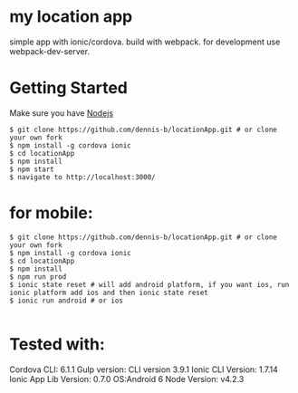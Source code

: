 # my location app
simple app with ionic/cordova.
build with webpack.
for development use webpack-dev-server.


# Getting Started
Make sure you have [Nodejs](https://nodejs.org/)

```
$ git clone https://github.com/dennis-b/locationApp.git # or clone your own fork
$ npm install -g cordova ionic
$ cd locationApp
$ npm install
$ npm start
$ navigate to http://localhost:3000/
```

# for mobile:

```
$ git clone https://github.com/dennis-b/locationApp.git # or clone your own fork
$ npm install -g cordova ionic
$ cd locationApp
$ npm install
$ npm run prod
$ ionic state reset # will add android platform, if you want ios, run ionic platform add ios and then ionic state reset
$ ionic run android # or ios


```

# Tested with:

Cordova CLI: 6.1.1
Gulp version:  CLI version 3.9.1
Ionic CLI Version: 1.7.14
Ionic App Lib Version: 0.7.0
OS:Android 6
Node Version: v4.2.3
